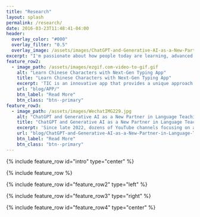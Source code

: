 ```yaml
---
title: "Research"
layout: splash
permalink: /research/
date: 2016-03-23T11:48:41-04:00
header:
  overlay_color: "#000"
  overlay_filter: "0.5"
  overlay_image: /assets/images/ChatGPT-and-Generative-AI-as-a-New-Partner-in-Language-Teaching-and-Learning—2.png
excerpt: "I'm passionate about how people today are learning, advanced digital technology and authoring tools, as well as various cultures. My research focuses on AI in language education, self-directed learning on YouTube, and learning experience design."
feature_row2:
  - image_path: /assets/images/ezgif.com-video-to-gif.gif
    alt: "Learn Chinese Characters with Next-Gen Typing App"
    title: "Learn Chinese Characters with Next-Gen Typing App"
    excerpt: 'TIC is an innovative app that provides a unique approach to learning Chinese. It was designed to address the challenges of the heavy cognitive load of retrieving and retaining Chinese characters due to their orthographic nature.'
    url: "blog/APP/"
    btn_label: "Read More"
    btn_class: "btn--primary"
feature_row3:
  - image_path: /assets/images/WechatIMG229.jpg
    alt: "ChatGPT and Generative AI as a New Partner in Language Teaching and Learning"
    title: "ChatGPT and Generative AI as a New Partner in Language Teaching and Learning"
    excerpt: 'Since late 2022, dozens of YouTube channels focusing on a diverse array of topics related to language learning with generative AI tools such as ChatGPT have rapidly emerged. This study explores the implementations and perspectives of YouTube content creators who now constitute an increasingly important segment of the ecosystem of language teaching and learning.'
    url: "blog/ChatGPT-and-Generative-AI-as-a-New-Partner-in-Language-Teaching-and-Learning/"
    btn_label: "Read More"
    btn_class: "btn--primary"
---
```


{% include feature_row id="intro" type="center" %}

{% include feature_row %}

{% include feature_row id="feature_row2" type="left" %}

{% include feature_row id="feature_row3" type="right" %}

{% include feature_row id="feature_row4" type="center" %}
